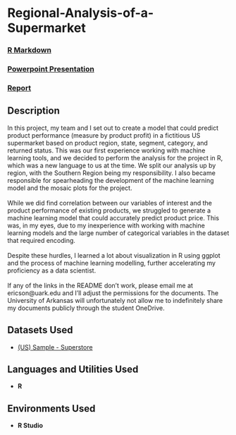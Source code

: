 # Regional-Analysis-of-a-Supermarket

 ### [R Markdown](https://github.com/eericson2005/Regional-Analysis-of-a-Supermarket/blob/f686101e54b9bc7c6c3b50192631237a9ce7b7f0/team3_midterm_EDA.pdf)
 ### [Powerpoint Presentation](https://uark-my.sharepoint.com/:p:/g/personal/ericson_uark_edu/EaJUtJTxYsxInGNWQWtnTBMBujAy6LnD5afrdqhomADEWg?e=94m7B3)
 ### [Report](https://uark-my.sharepoint.com/:w:/g/personal/ericson_uark_edu/EYGNbcuYx3JLl0UtiFA7tbcB_m7eaSYWZR61PP5vW5sS7Q?e=K8bAuX)
 
<h2>Description</h2>
In this project, my team and I set out to create a model that could predict product performance (measure by product profit) in a fictitious US supermarket based on product region, state, segment, category, and returned status. This was our first experience working with machine learning tools, and we decided to perform the analysis for the project in R, which was a new language to us at the time. We split our analysis up by region, with the Southern Region being my responsibility. I also became responsible for spearheading the development of the machine learning model and the mosaic plots for the project.<br/>
<br/>
While we did find correlation between our variables of interest and the product performance of existing products, we struggled to generate a machine learning model that could accurately predict product price. This was, in my eyes, due to my inexperience with working with machine learning models and the large number of categorical variables in the dataset that required encoding.<br/>
<br/>
Despite these hurdles, I learned a lot about visualization in R using ggplot and the process of machine learning modelling, further accelerating my proficiency as a data scientist. <br/>
<br/>
If any of the links in the README don’t work, please email me at ericson@uark.edu and I’ll adjust the permissions for the documents. The University of Arkansas will unfortunately not allow me to indefinitely share my documents publicly through the student OneDrive.

<h2>Datasets Used</h2>

- [(US) Sample - Superstore](https://uark-my.sharepoint.com/:x:/g/personal/ericson_uark_edu/ERgoPwt8euhDk4y8hVYmFPgBFmH0JZITvfzOT4frovntPQ?e=K3SOaD)

<h2>Languages and Utilities Used</h2>

- <b>R</b> 

<h2>Environments Used </h2>

- <b>R Studio</b>
